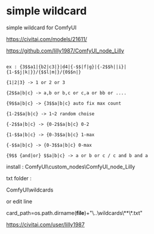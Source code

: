simple wildcard
========================

simple wildcard for ComfyUI

https://civitai.com/models/21611/

https://github.com/lilly1987/ComfyUI_node_Lilly

```

ex : {3$$a1|{b2|c3|}|d4|{-$$|f|g}|{-2$$h||i}|{1-$$j|k|}}/{$$l|m|}/{0$$n|}

{1|2|3} -> 1 or 2 or 3

{2$$a|b|c} -> a,b or b,c or c,a or bb or ....

{9$$a|b|c} -> {3$$a|b|c} auto fix max count

{1-2$$a|b|c} -> 1~2 random choise

{-2$$a|b|c} -> {0-2$$a|b|c} 0-2

{1-$$a|b|c} -> {0-3$$a|b|c} 1-max

{-$$a|b|c} -> {0-3$$a|b|c} 0-max

{9$$ {and|or} $$a|b|c} -> a or b or c / c and b and a

```

install : ComfyUI\custom_nodes\ComfyUI_node_Lilly

txt folder :

ComfyUI\wildcards

or edit line

card_path=os.path.dirname(__file__)+"\\..\\wildcards\\**\\*.txt"





https://civitai.com/user/lilly1987